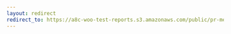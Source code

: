 ```yaml
---
layout: redirect
redirect_to: https://a8c-woo-test-reports.s3.amazonaws.com/public/pr-merge/41036/api/index.html
---
```

